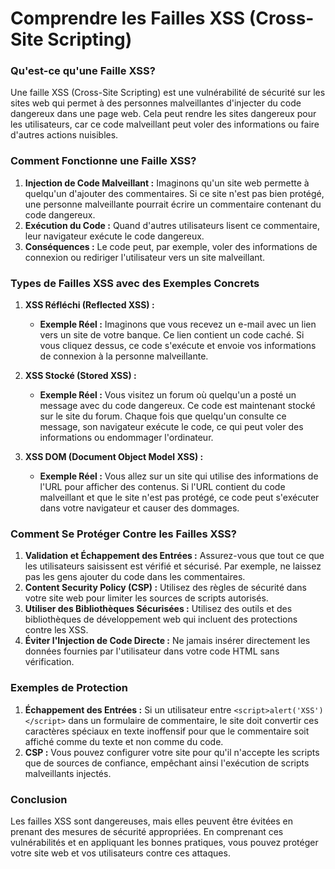 # Comprendre les Failles XSS (Cross-Site Scripting) 

### Qu'est-ce qu'une Faille XSS?

Une faille XSS (Cross-Site Scripting) est une vulnérabilité de sécurité sur les sites web qui permet à des personnes malveillantes d'injecter du code dangereux dans une page web. Cela peut rendre les sites dangereux pour les utilisateurs, car ce code malveillant peut voler des informations ou faire d'autres actions nuisibles.

### Comment Fonctionne une Faille XSS?

1. **Injection de Code Malveillant :** Imaginons qu'un site web permette à quelqu'un d'ajouter des commentaires. Si ce site n'est pas bien protégé, une personne malveillante pourrait écrire un commentaire contenant du code dangereux.
2. **Exécution du Code :** Quand d'autres utilisateurs lisent ce commentaire, leur navigateur exécute le code dangereux.
3. **Conséquences :** Le code peut, par exemple, voler des informations de connexion ou rediriger l'utilisateur vers un site malveillant.

### Types de Failles XSS avec des Exemples Concrets

1. **XSS Réfléchi (Reflected XSS) :**
   - **Exemple Réel :** Imaginons que vous recevez un e-mail avec un lien vers un site de votre banque. Ce lien contient un code caché. Si vous cliquez dessus, ce code s'exécute et envoie vos informations de connexion à la personne malveillante.

2. **XSS Stocké (Stored XSS) :**
   - **Exemple Réel :** Vous visitez un forum où quelqu'un a posté un message avec du code dangereux. Ce code est maintenant stocké sur le site du forum. Chaque fois que quelqu'un consulte ce message, son navigateur exécute le code, ce qui peut voler des informations ou endommager l'ordinateur.

3. **XSS DOM (Document Object Model XSS) :**
   - **Exemple Réel :** Vous allez sur un site qui utilise des informations de l'URL pour afficher des contenus. Si l'URL contient du code malveillant et que le site n'est pas protégé, ce code peut s'exécuter dans votre navigateur et causer des dommages.

### Comment Se Protéger Contre les Failles XSS?

1. **Validation et Échappement des Entrées :** Assurez-vous que tout ce que les utilisateurs saisissent est vérifié et sécurisé. Par exemple, ne laissez pas les gens ajouter du code dans les commentaires.
2. **Content Security Policy (CSP) :** Utilisez des règles de sécurité dans votre site web pour limiter les sources de scripts autorisés.
3. **Utiliser des Bibliothèques Sécurisées :** Utilisez des outils et des bibliothèques de développement web qui incluent des protections contre les XSS.
4. **Éviter l'Injection de Code Directe :** Ne jamais insérer directement les données fournies par l'utilisateur dans votre code HTML sans vérification.

### Exemples de Protection

1. **Échappement des Entrées :** Si un utilisateur entre `<script>alert('XSS')</script>` dans un formulaire de commentaire, le site doit convertir ces caractères spéciaux en texte inoffensif pour que le commentaire soit affiché comme du texte et non comme du code.
2. **CSP :** Vous pouvez configurer votre site pour qu'il n'accepte les scripts que de sources de confiance, empêchant ainsi l'exécution de scripts malveillants injectés.

### Conclusion

Les failles XSS sont dangereuses, mais elles peuvent être évitées en prenant des mesures de sécurité appropriées. En comprenant ces vulnérabilités et en appliquant les bonnes pratiques, vous pouvez protéger votre site web et vos utilisateurs contre ces attaques.


